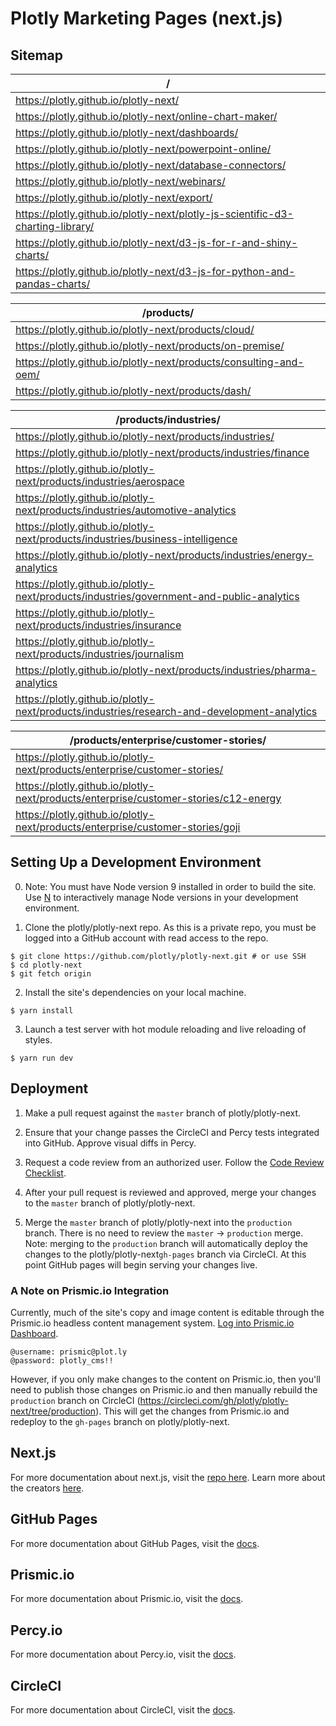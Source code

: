 # Plotly Marketing Pages (next.js)

## Sitemap

/ | 
------------ | 
https://plotly.github.io/plotly-next/ | 
https://plotly.github.io/plotly-next/online-chart-maker/ | 
https://plotly.github.io/plotly-next/dashboards/ | 
https://plotly.github.io/plotly-next/powerpoint-online/ | 
https://plotly.github.io/plotly-next/database-connectors/ | 
https://plotly.github.io/plotly-next/webinars/ | 
https://plotly.github.io/plotly-next/export/ | 
https://plotly.github.io/plotly-next/plotly-js-scientific-d3-charting-library/ | 
https://plotly.github.io/plotly-next/d3-js-for-r-and-shiny-charts/ | 
https://plotly.github.io/plotly-next/d3-js-for-python-and-pandas-charts/ | 

/products/ | 
------------ | 
https://plotly.github.io/plotly-next/products/cloud/ | 
https://plotly.github.io/plotly-next/products/on-premise/| 
https://plotly.github.io/plotly-next/products/consulting-and-oem/ | 
https://plotly.github.io/plotly-next/products/dash/ | 

/products/industries/ |
---------------------- |
https://plotly.github.io/plotly-next/products/industries/ |
https://plotly.github.io/plotly-next/products/industries/finance |
https://plotly.github.io/plotly-next/products/industries/aerospace |
https://plotly.github.io/plotly-next/products/industries/automotive-analytics |
https://plotly.github.io/plotly-next/products/industries/business-intelligence |
https://plotly.github.io/plotly-next/products/industries/energy-analytics |
https://plotly.github.io/plotly-next/products/industries/government-and-public-analytics |
https://plotly.github.io/plotly-next/products/industries/insurance |
https://plotly.github.io/plotly-next/products/industries/journalism |
https://plotly.github.io/plotly-next/products/industries/pharma-analytics |
https://plotly.github.io/plotly-next/products/industries/research-and-development-analytics |

/products/enterprise/customer-stories/ |
--------------------------------------- |
https://plotly.github.io/plotly-next/products/enterprise/customer-stories/ |
https://plotly.github.io/plotly-next/products/enterprise/customer-stories/c12-energy |
https://plotly.github.io/plotly-next/products/enterprise/customer-stories/goji |

## Setting Up a Development Environment

0. Note: You must have Node version 9 installed in order to build the site. Use [N](https://github.com/tj/n#installingactivating-versions) to interactively manage Node versions in your development environment. 

1. Clone the plotly/plotly-next repo. As this is a private repo, you must be logged into a GitHub account with read access to the repo. 
```
$ git clone https://github.com/plotly/plotly-next.git # or use SSH
$ cd plotly-next
$ git fetch origin
```

2. Install the site's dependencies on your local machine. 
```
$ yarn install
```

3. Launch a test server with hot module reloading and live reloading of styles. 
```
$ yarn run dev
``` 

## Deployment

1. Make a pull request against the `master` branch of plotly/plotly-next. 

2. Ensure that your change passes the CircleCI and Percy tests integrated into GitHub. Approve visual diffs in Percy.

3. Request a code review from an authorized user. Follow the [Code Review Checklist](https://github.com/plotly/dev-docs/blob/master/basics/code-review-checklist.md). 

4. After your pull request is reviewed and approved, merge your changes to the `master` branch of plotly/plotly-next.

5. Merge the `master` branch of plotly/plotly-next into the `production` branch. There is no need to review the `master` -> `production` merge. Note: merging to the `production` branch will automatically deploy the changes to the plotly/plotly-next`gh-pages` branch via CircleCI. At this point GitHub pages will begin serving your changes live. 

### A Note on Prismic.io Integration

Currently, much of the site's copy and image content is editable through the Prismic.io headless content management system. [Log into Prismic.io Dashboard](https://plotly.prismic.io/documents/working/).

```
@username: prismic@plot.ly
@password: plotly_cms!!
```

However, if you only make changes to the content on Prismic.io, then you'll need to publish those changes on Prismic.io and then manually rebuild the `production` branch on CircleCI (https://circleci.com/gh/plotly/plotly-next/tree/production). This will get the changes from Prismic.io and redeploy to the `gh-pages` branch on plotly/plotly-next.

## Next.js

For more documentation about next.js, visit the [repo here](https://github.com/zeit/next.js). Learn more about the creators [here](https://zeit.co).

## GitHub Pages

For more documentation about GitHub Pages, visit the [docs](https://help.github.com/categories/github-pages-basics/). 

## Prismic.io

For more documentation about Prismic.io, visit the [docs](https://prismic.io/docs). 

## Percy.io

For more documentation about Percy.io, visit the [docs](https://docs.percy.io/docs). 

## CircleCI

For more documentation about CircleCI, visit the [docs](https://circleci.com/docs/2.0/). 
